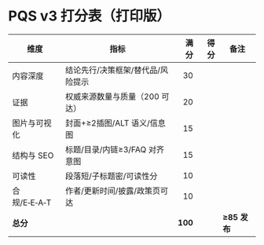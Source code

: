 # PQS v3 打分表（打印版）

| 维度 | 指标 | 满分 | 得分 | 备注 |
|---|---|---:|---:|---|
| 内容深度 | 结论先行/决策框架/替代品/风险提示 | 30 |  |  |
| 证据 | 权威来源数量与质量（200 可达） | 20 |  |  |
| 图片与可视化 | 封面+≥2插图/ALT 语义/信息图 | 15 |  |  |
| 结构与 SEO | 标题/目录/内链≥3/FAQ 对齐意图 | 15 |  |  |
| 可读性 | 段落短/子标题密/可读性分 | 10 |  |  |
| 合规/E‑E‑A‑T | 作者/更新时间/披露/政策页可达 | 10 |  |  |
| **总分** |  | **100** |  | **≥85 发布** |
